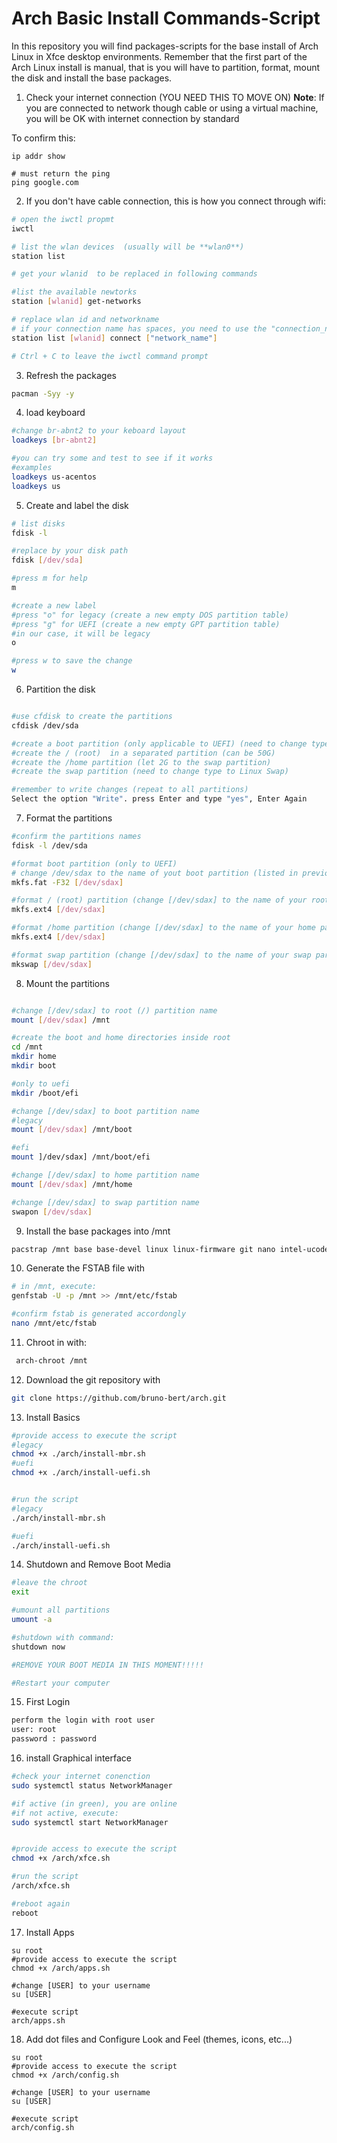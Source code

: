 # Arch Basic Install Commands-Script

In this repository you will find packages-scripts for the base install of Arch Linux in Xfce desktop environments. 
Remember that the first part of the Arch Linux install is manual, that is you will have to partition, format, mount the disk and install the base packages.

1. Check your internet connection (YOU NEED THIS TO MOVE ON)
**Note**: If you are connected to network though cable or using a virtual machine, you will be OK with internet connection by standard

To confirm this:

```
ip addr show

# must return the ping
ping google.com
```

2. If you don't have cable connection, this is how you connect through wifi:

```bash
# open the iwctl propmt
iwctl

# list the wlan devices  (usually will be **wlan0**)
station list

# get your wlanid  to be replaced in following commands

#list the available newtorks
station [wlanid] get-networks

# replace wlan id and networkname
# if your connection name has spaces, you need to use the "connection_name" between the quotes
station list [wlanid] connect ["network_name"]

# Ctrl + C to leave the iwctl command prompt
```

3. Refresh the packages
```bash
pacman -Syy -y
```

4. load keyboard
```bash
#change br-abnt2 to your keboard layout
loadkeys [br-abnt2]

#you can try some and test to see if it works
#examples
loadkeys us-acentos
loadkeys us
```

5. Create and label the disk

```bash
# list disks
fdisk -l 

#replace by your disk path
fdisk [/dev/sda]

#press m for help
m

#create a new label
#press "o" for legacy (create a new empty DOS partition table)
#press "g" for UEFI (create a new empty GPT partition table)
#in our case, it will be legacy
o

#press w to save the change
w
```



6. Partition the disk
```bash

#use cfdisk to create the partitions
cfdisk /dev/sda

#create a boot partition (only applicable to UEFI) (need to change type to Linux Boot)
#create the / (root)  in a separated partition (can be 50G)
#create the /home partition (let 2G to the swap partition)
#create the swap partition (need to change type to Linux Swap)

#remember to write changes (repeat to all partitions)
Select the option "Write". press Enter and type "yes", Enter Again
```


7. Format the partitions

```bash
#confirm the partitions names
fdisk -l /dev/sda

#format boot partition (only to UEFI)
# change /dev/sdax to the name of yout boot partition (listed in previous command)
mkfs.fat -F32 [/dev/sdax]

#format / (root) partition (change [/dev/sdax] to the name of your root partition) (usually in linux, use ext4 type)
mkfs.ext4 [/dev/sdax]

#format /home partition (change [/dev/sdax] to the name of your home partition) (usually in linux, use ext4 type)
mkfs.ext4 [/dev/sdax]

#format swap partition (change [/dev/sdax] to the name of your swap partition) (usually in linux, use ext4 type)
mkswap [/dev/sdax]
```

8. Mount the partitions
```bash

#change [/dev/sdax] to root (/) partition name 
mount [/dev/sdax] /mnt

#create the boot and home directories inside root
cd /mnt 
mkdir home
mkdir boot

#only to uefi
mkdir /boot/efi

#change [/dev/sdax] to boot partition name 
#legacy
mount [/dev/sdax] /mnt/boot

#efi
mount ]/dev/sdax] /mnt/boot/efi

#change [/dev/sdax] to home partition name 
mount [/dev/sdax] /mnt/home

#change [/dev/sdax] to swap partition name 
swapon [/dev/sdax]

```


9. Install the base packages into /mnt 

```bash
pacstrap /mnt base base-devel linux linux-firmware git nano intel-ucode (or amd-ucode))
```

10. Generate the FSTAB file with
```bash
# in /mnt, execute:
genfstab -U -p /mnt >> /mnt/etc/fstab

#confirm fstab is generated accordongly
nano /mnt/etc/fstab
```


11. Chroot in with:
```bash
 arch-chroot /mnt
 ```

12. Download the git repository with 
```bash
git clone https://github.com/bruno-bert/arch.git

```

13. Install Basics

```bash
#provide access to execute the script
#legacy
chmod +x ./arch/install-mbr.sh
#uefi
chmod +x ./arch/install-uefi.sh


#run the script
#legacy
./arch/install-mbr.sh

#uefi
./arch/install-uefi.sh

``` 

14. Shutdown and Remove Boot Media

```bash
#leave the chroot
exit

#umount all partitions
umount -a

#shutdown with command:
shutdown now

#REMOVE YOUR BOOT MEDIA IN THIS MOMENT!!!!!

#Restart your computer

``` 

15. First Login
```bash
perform the login with root user
user: root
password : password
```

16. install Graphical interface
```bash
#check your internet conenction
sudo systemctl status NetworkManager

#if active (in green), you are online
#if not active, execute:
sudo systemctl start NetworkManager


#provide access to execute the script
chmod +x /arch/xfce.sh

#run the script
/arch/xfce.sh

#reboot again
reboot
``` 

17. Install Apps
```
su root
#provide access to execute the script
chmod +x /arch/apps.sh

#change [USER] to your username
su [USER]

#execute script
arch/apps.sh
```

18. Add dot files and Configure Look and Feel (themes, icons, etc...)
```
su root
#provide access to execute the script
chmod +x /arch/config.sh

#change [USER] to your username
su [USER]

#execute script
arch/config.sh
```
